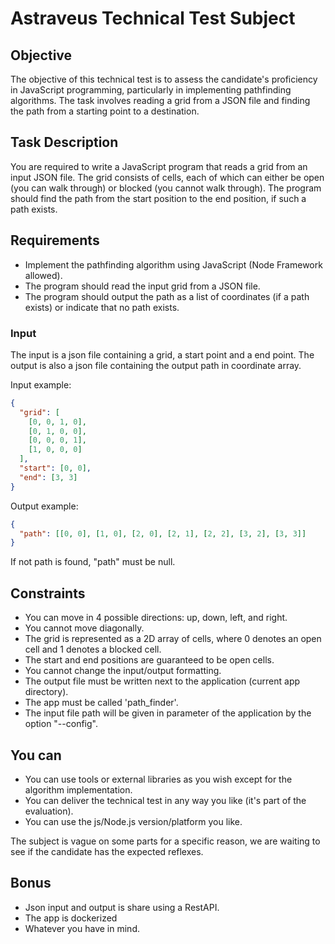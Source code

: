 # Astraveus Technical Test Subject

## Objective

The objective of this technical test is to assess the candidate's proficiency in JavaScript programming, particularly in implementing pathfinding algorithms.
The task involves reading a grid from a JSON file and finding the path from a starting point to a destination.

## Task Description

You are required to write a JavaScript program that reads a grid from an input JSON file.
The grid consists of cells, each of which can either be open (you can walk through) or blocked (you cannot walk through).
The program should find the path from the start position to the end position, if such a path exists.

## Requirements

- Implement the pathfinding algorithm using JavaScript (Node Framework allowed).
- The program should read the input grid from a JSON file.
- The program should output the path as a list of coordinates (if a path exists) or indicate that no path exists.

### Input

The input is a json file containing a grid, a start point and a end point.
The output is also a json file containing the output path in coordinate array.

Input example:
```json
{
  "grid": [
    [0, 0, 1, 0],
    [0, 1, 0, 0],
    [0, 0, 0, 1],
    [1, 0, 0, 0]
  ],
  "start": [0, 0],
  "end": [3, 3]
}
```

Output example:
```json
{
  "path": [[0, 0], [1, 0], [2, 0], [2, 1], [2, 2], [3, 2], [3, 3]]
}
```

If not path is found, "path" must be null.

## Constraints

- You can move in 4 possible directions: up, down, left, and right.
- You cannot move diagonally.
- The grid is represented as a 2D array of cells, where 0 denotes an open cell and 1 denotes a blocked cell.
- The start and end positions are guaranteed to be open cells.
- You cannot change the input/output formatting.
- The output file must be written next to the application (current app directory).
- The app must be called 'path_finder'.
- The input file path will be given in parameter of the application by the option "--config".

## You can

- You can use tools or external libraries as you wish except for the algorithm implementation.
- You can deliver the technical test in any way you like (it's part of the evaluation).
- You can use the js/Node.js version/platform you like.

The subject is vague on some parts for a specific reason, we are waiting to see if the candidate has the expected reflexes.

## Bonus

- Json input and output is share using a RestAPI.
- The app is dockerized
- Whatever you have in mind.